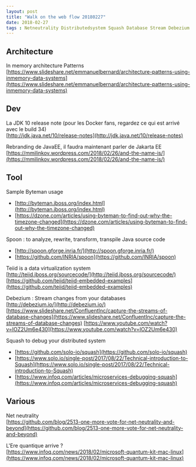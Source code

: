 ```yaml
---
layout: post
title: "Walk on the web flow 20180227"
date: 2018-02-27
tags : Netneutrality Distributedsystem Squash Database Stream Debezium Data Virtualization Teiid Transform Spoon Tracing Byteman Docker Javaee Jakartaee Java10 Architecture Memory Webflowwalk
---
```


## Architecture

In memory architecture Patterns  
[https://www.slideshare.net/emmanuelbernard/architecture-patterns-using-inmemory-data-systems](https://www.slideshare.net/emmanuelbernard/architecture-patterns-using-inmemory-data-systems)

## Dev

La JDK 10 release note (pour les Docker fans, regardez ce qui est arrivé avec le build 34)  
[http://jdk.java.net/10/release-notes](http://jdk.java.net/10/release-notes)

Rebranding de JavaEE, il faudra maintenant parler de Jakarta EE  
[https://mmilinkov.wordpress.com/2018/02/26/and-the-name-is/](https://mmilinkov.wordpress.com/2018/02/26/and-the-name-is/)

## Tool

Sample Byteman usage  
* [http://byteman.jboss.org/index.html](http://byteman.jboss.org/index.html)
* [https://dzone.com/articles/using-byteman-to-find-out-why-the-timezone-changed](https://dzone.com/articles/using-byteman-to-find-out-why-the-timezone-changed)

Spoon : to analyze, rewrite, transform, transpile Java source code  
* [http://spoon.gforge.inria.fr/](http://spoon.gforge.inria.fr/)
* [https://github.com/INRIA/spoon](https://github.com/INRIA/spoon)

Teiid is a data virtualization system  
[http://teiid.jboss.org/sourcecode/](http://teiid.jboss.org/sourcecode/)
[https://github.com/teiid/teiid-embedded-examples](https://github.com/teiid/teiid-embedded-examples)

Debezium : Stream changes from your databases  
[http://debezium.io/](http://debezium.io/)
[https://www.slideshare.net/ConfluentInc/capture-the-streams-of-database-changes](https://www.slideshare.net/ConfluentInc/capture-the-streams-of-database-changes)
[https://www.youtube.com/watch?v=IOZ2Um6e430](https://www.youtube.com/watch?v=IOZ2Um6e430)

Squash to debug your distributed system  
* [https://github.com/solo-io/squash](https://github.com/solo-io/squash)
* [https://www.solo.io/single-post/2017/08/22/Technical-introduction-to-Squash](https://www.solo.io/single-post/2017/08/22/Technical-introduction-to-Squash)
* [https://www.infoq.com/articles/microservices-debugging-squash](https://www.infoq.com/articles/microservices-debugging-squash)

## Various

Net neutrality  
[https://github.com/blog/2513-one-more-vote-for-net-neutrality-and-beyond](https://github.com/blog/2513-one-more-vote-for-net-neutrality-and-beyond)

L'Ere quantique arrive ?  
[https://www.infoq.com/news/2018/02/microsoft-quantum-kit-mac-linux](https://www.infoq.com/news/2018/02/microsoft-quantum-kit-mac-linux)
